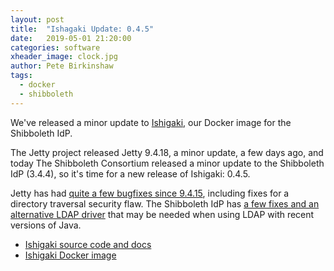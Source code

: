 ```yaml
---
layout: post
title:  "Ishagaki Update: 0.4.5"
date:   2019-05-01 21:20:00
categories: software
xheader_image: clock.jpg
author: Pete Birkinshaw
tags:
  - docker
  - shibboleth
---
```


We've released a minor update to [Ishigaki](https://github.com/Digital-Identity-Labs/ishigaki), our Docker image for the Shibboleth IdP.

The Jetty project released Jetty 9.4.18, a minor update, a few days ago, and today The 
Shibboleth Consortium released a minor update to the Shibboleth IdP (3.4.4), so
it's time for a new release of Ishigaki: 0.4.5.

Jetty has had [quite a few bugfixes since 9.4.15](https://github.com/eclipse/jetty.project/releases), including fixes for a directory
traversal security flaw. The Shibboleth IdP has [a few fixes and an
alternative LDAP driver](https://wiki.shibboleth.net/confluence/display/IDP30/ReleaseNotes#ReleaseNotes-3.4.4(May1,2019)) that may be needed when using LDAP with recent 
versions of Java.

  * [Ishigaki source code and docs](https://github.com/Digital-Identity-Labs/ishigaki)
  * [Ishigaki Docker image](https://cloud.docker.com/u/digitalidentity/repository/docker/digitalidentity/ishigaki)
    